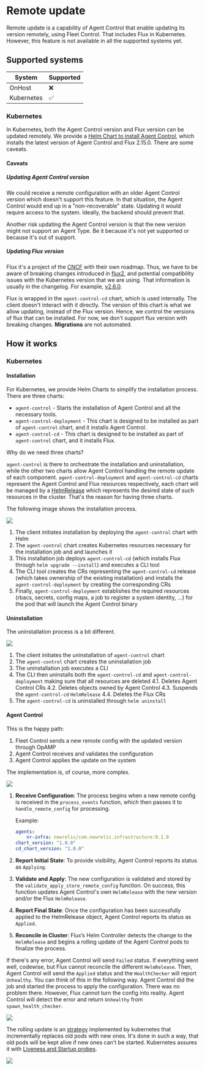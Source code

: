 # Remote update

Remote update is a capability of Agent Control that enable updating its version remotely, using Fleet Control. That includes Flux in Kubernetes. However, this feature is not available in all the supported systems yet.

## Supported systems

| System     | Supported |
|------------|-----------|
| OnHost     | ❌        |
| Kubernetes | ✅        |

### Kubernetes

In Kubernetes, both the Agent Control version and Flux version can be updated remotely. We provide a [Helm Chart to install Agent Control](https://github.com/newrelic/helm-charts/tree/master/charts/agent-control), which installs the latest version of Agent Control and Flux 2.15.0. There are some caveats.

#### Caveats

##### Updating Agent Control version

We could receive a remote configuration with an older Agent Control version which doesn't support this feature. In that situation, the Agent Control would end up in a "non-recoverable" state. Updating it would require access to the system. Ideally, the backend should prevent that.

Another risk updating the Agent Control version is that the new version might not support an Agent Type. Be it because it's not yet supported or because it's out of support.

##### Updating Flux version

Flux it's a project of the [CNCF](https://www.cncf.io/) with their own roadmap. Thus, we have to be aware of breaking changes introduced in [flux2](https://github.com/fluxcd/flux2), and potential compatibility issues with the Kubernetes version that we are using. That information is usually in the changelog. For example, [v2.6.0](https://github.com/fluxcd/flux2/releases/tag/v2.6.0).

Flux is wrapped in the `agent-control-cd` chart, which is used internally. The client doesn't interact with it directly. The version of this chart is what we allow updating, instead of the Flux version. Hence, we control the versions of flux that can be installed. For now, we don't support flux version with breaking changes. **Migrations** are not automated.

## How it works

### Kubernetes

#### Installation

For Kubernetes, we provide Helm Charts to simplify the installation process. There are three charts:

* `agent-control` - Starts the installation of Agent Control and all the necessary tools.
* `agent-control-deployment` - This chart is designed to be installed as part of `agent-control` chart, and it installs Agent Control.
* `agent-control-cd` - This chart is designed to be installed as part of `agent-control` chart, and it installs Flux.

Why do we need three charts?

`agent-control` is there to orchestrate the installation and uninstallation, while the other two charts allow Agent Control handling the remote update of each component.
`agent-control-deployment` and `agent-control-cd` charts represent the Agent Control and Flux resources respectively, each chart will be managed by a [HelmRelease](https://fluxcd.io/flux/components/helm/helmreleases/) which represents the desired state of such resources in the cluster.
That's the reason for having three charts.

The following image shows the installation process.

![](./images/ac-k8s-installation.png)

1. The client initiates installation by deploying the `agent-control` chart with Helm
2. The `agent-control` chart creates Kubernetes resources necessary for the installation job and and launches it
3. This installation job deploys `agent-control-cd` (which installs Flux through `helm upgrade --install`) and executes a CLI tool
4. The CLI tool creates the CRs representing the `agent-control-cd` release (which takes ownership of the existing installation) and installs the `agent-control-deployment` by creating the corresponding CRs
5. Finally, `agent-control-deployment` establishes the required resources (rbacs, secrets, config maps, a job to register a system identity, ...) for the pod that will launch the Agent Control binary

#### Uninstallation

The uninstallation process is a bit different.

![](./images/ac-k8s-uninstallation.png)

1. The client initiates the uninstallation of `agent-control` chart
2. The `agent-control` chart creates the uninstallation job
3. The uninstallation job executes a CLI
4. The CLI then uninstalls both the `agent-control-cd` and `agent-control-deployment` making sure that all resources are deleted
   4.1. Deletes Agent Control CRs
   4.2. Deletes objects owned by Agent Control
   4.3. Suspends the `agent-control-cd` `HelmRelease`
   4.4. Deletes the Flux CRs
5. The `agent-control-cd` is uninstalled through `helm uninstall`

#### Agent Control

This is the happy path:

1. Fleet Control sends a new remote config with the updated version through OpAMP
2. Agent Control receives and validates the configuration
3. Agent Control applies the update on the system

The implementation is, of course, more complex.

![](./images/update-diagram.png)

1. **Receive Configuration**: The process begins when a new remote config is received in the `process_events` function, which then passes it to `handle_remote_config` for processing.

    Example:

    ```yaml
    agents:
        nr-infra: newrelic/com.newrelic.infrastructure:0.1.0
    chart_version: "1.0.0"
    cd_chart_version: "1.0.0"
    ```

2. **Report Initial State**: To provide visibility, Agent Control reports its status as `Applying`.
3. **Validate and Apply**: The new configuration is validated and stored by the `validate_apply_store_remote_config` function. On success, this function updates Agent Control's own `HelmRelease` with the new version and/or the Flux `HelmRelease`.
4. **Report Final State**: Once the configuration has been successfully applied to the HelmRelease object, Agent Control reports its status as `Applied`.
5. **Reconcile in Cluster**: Flux’s Helm Controller detects the change to the `HelmRelease` and begins a rolling update of the Agent Control pods to finalize the process.

If there's any error, Agent Control will send `Failed` status. If everything went well, codewise, but Flux cannot reconcile the different `HelmRelease`. Then, Agent Control will send the `Applied` status and the `HealthChecker` will report `Unhealthy`. You can think of this in the following way. Agent Control did the job and started the process to apply the configuration. There was no problem there. However, Flux cannot turn the config into reality. Agent Control will detect the error and return `Unhealthy` from `spawn_health_checker`.

![](./images/update-ac-sequence.png)

The rolling update is an [strategy](https://kubernetes.io/docs/concepts/workloads/controllers/deployment/#strategy) implemented by kubernetes that incrementally replaces old pods with new ones. It's done in such a way, that old pods will be kept alive if new ones can't be started. Kubernetes assures it with [Liveness and Startup probes](https://kubernetes.io/docs/concepts/configuration/liveness-readiness-startup-probes/).

![](./images/rolling-update.png)
